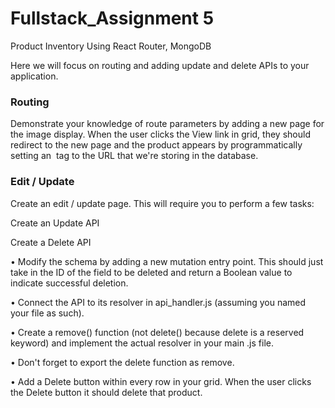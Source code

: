 # Fullstack_Assignment 5
Product Inventory Using React Router, MongoDB

Here we will focus on routing and adding update and delete APIs to your application.

### Routing
Demonstrate your knowledge of route parameters by adding a new page for the image display. When the user clicks the View link in grid, they should redirect to the new page and the product appears by programmatically setting an <img> tag to the URL that we're storing in the database.

### Edit / Update
Create an edit / update page. This will require you to perform a few tasks:

Create an Update API

Create a Delete API

•	Modify the schema by adding a new mutation entry point. This should just take in the ID of the field to be deleted and return a Boolean value to indicate successful deletion.

•	Connect the API to its resolver in api_handler.js (assuming you named your file as such).

•	Create a remove() function (not delete() because delete is a reserved keyword) and implement the actual resolver in your main .js file.

•	Don't forget to export the delete function as remove.

•	Add a Delete button within every row in your grid. When the user clicks the Delete button it should delete that product.
